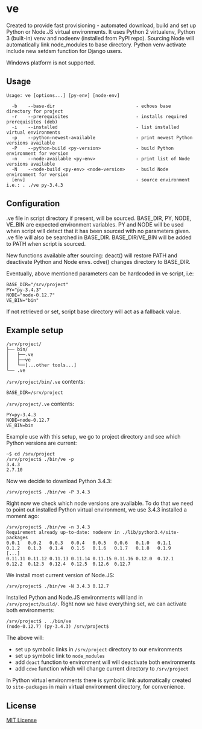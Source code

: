 # ve

Created to provide fast provisioning - automated download, build and set up Python or
Node.JS virtual environments. It uses Python 2 virtualenv, Python 3 (built-in) venv and
nodeenv (installed from PyPI repo). Sourcing Node will automatically link node_modules
to base directory. Python venv activate include new setdsm function for Django users.

Windows platform is not supported.

## Usage

```
Usage: ve [options...] [py-env] [node-env]

  -b    --base-dir                              - echoes base directory for project
  -r    --prerequisites                         - installs required prerequisites (deb)
  -i    --installed                             - list installed virtual environments
  -p    --python-newest-available               - print newest Python versions available
  -P    --python-build <py-version>             - build Python environment for version
  -n    --node-available <py-env>               - print list of Node versions available
  -N    --node-build <py-env> <node-version>    - build Node environment for version
  [env]                                         - source environment i.e.: . ./ve py-3.4.3
```

## Configuration

.ve file in script directory if present, will be sourced. BASE_DIR, PY, NODE,
VE_BIN are expected environment variables. PY and NODE will be used when script
will detect that it has been sourced with no parameters given. .ve file will
also be searched in BASE_DIR. BASE_DIR/VE_BIN will be added to PATH when script
is sourced.

New functions available after sourcing:
deact() will restore PATH and deactivate Python and Node envs.
cdve() changes directory to BASE_DIR.

Eventually, above mentioned parameters can be hardcoded in ve script, i.e: 

```
BASE_DIR="/srv/project"
PY="py-3.4.3"
NODE="node-0.12.7"
VE_BIN="bin"
```

If not retrieved or set, script base directory will act as a fallback value.

## Example setup

```
/srv/project/
├── bin/
│   ├──.ve
│   ├──ve
│   └──[...other tools...]
└── .ve
```

`/srv/project/bin/.ve` contents:
```
BASE_DIR=/srv/project
```

`/srv/project/.ve` contents:
```
PY=py-3.4.3
NODE=node-0.12.7
VE_BIN=bin
```

Example use with this setup, we go to project directory and see which Python versions
are current:
```
~$ cd /srv/project
/srv/project$ ./bin/ve -p
3.4.3
2.7.10
```

Now we decide to download Python 3.4.3:

```
/srv/project$ ./bin/ve -P 3.4.3
```

Right now we check which node versions are available. To do that we need to point out
installed Python virtual environment, we use 3.4.3 installed a moment ago:

```
/srv/project$ ./bin/ve -n 3.4.3
Requirement already up-to-date: nodeenv in ./lib/python3.4/site-packages
0.0.1   0.0.2   0.0.3   0.0.4   0.0.5   0.0.6   0.1.0   0.1.1
0.1.2   0.1.3   0.1.4   0.1.5   0.1.6   0.1.7   0.1.8   0.1.9
[...]
0.11.11 0.11.12 0.11.13 0.11.14 0.11.15 0.11.16 0.12.0  0.12.1
0.12.2  0.12.3  0.12.4  0.12.5  0.12.6  0.12.7
```

We install most current version of Node.JS:

```
/srv/project$ ./bin/ve -N 3.4.3 0.12.7
```

Installed Python and Node.JS environments will land in `/srv/project/build/`.
Right now we have everything set, we can activate both environments:

```
/srv/project$ . ./bin/ve
(node-0.12.7) (py-3.4.3) /srv/project$ 
```

The above will:
- set up symbolic links in `/srv/project` directory to our environments
- set up symbolic link to `node_modules`
- add `deact` function to environment will will deactivate both environments
- add `cdve` function which will change current directory to `/srv/project`

In Python virtual environments there is symbolic link automatically created
to `site-packages` in main virtual environment directory, for convenience.

## License

[MIT License](https://github.com/twbs/bootstrap/blob/master/LICENSE)
